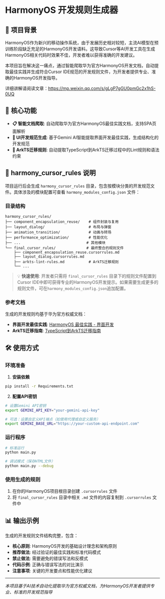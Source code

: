 # HarmonyOS 开发规则生成器

## 📖 项目背景

HarmonyOS作为新兴的移动操作系统，由于发展历史相对较短，主流AI模型在预训练阶段缺乏充足的HarmonyOS开发语料。这导致Cursor等AI开发工具在生成HarmonyOS相关代码时效果不佳，开发者难以获得准确的开发建议。

本项目旨在解决这一痛点，通过智能爬取华为官方HarmonyOS开发文档，自动提取最佳实践并生成符合Cursor IDE规范的开发规则文件，为开发者提供专业、准确的HarmonyOS开发指导。

详细讲解请阅读文章：https://mp.weixin.qq.com/s/gLgP7gGU0pmGc2x1hS-0UQ

## 🚀 核心功能

- **📋 智能文档爬取**: 自动爬取华为官方HarmonyOS最佳实践文档，支持SPA页面解析
- **📝 UI开发规范生成**: 基于Gemini AI智能提取界面开发最佳实践，生成结构化的开发规范
- **🔧 ArkTS迁移规则**: 自动提取TypeScript到ArkTS迁移过程中的Lint规则和语法约束

## 📁 harmony_cursor_rules 说明

项目运行后会生成 `harmony_cursor_rules` 目录，包含按模块分类的开发规范文件。具体涉及的模块配置可查看 `harmony_modules_config.json` 文件：

### 目录结构
```
harmony_cursor_rules/
├── component_encapsulation_reuse/    # 组件封装与复用
├── layout_dialog/                    # 布局与弹窗
├── animation_transition/             # 动画与转场
├── performance_optimization/         # 性能优化
├── ...                              # 其他模块
└── final_cursor_rules/              # 最终整合的规则文件
    ├── component_encapsulation_reuse.cursorrules.md
    ├── layout_dialog.cursorrules.md
    ├── arkts-lint-rules.md           # ArkTS迁移规则
    └── ...
```

> 💡 **快速使用**: 开发者只需将 `final_cursor_rules` 目录下的规则文件配置到Cursor IDE中即可获得专业的HarmonyOS开发提示。如果需要生成更多的规则文件，可在`harmony_modules_config.json`追加配置。

### 参考文档
生成的开发规则均基于华为官方权威文档：
- **界面开发最佳实践**: [HarmonyOS 最佳实践 - 界面开发](https://developer.huawei.com/consumer/cn/doc/best-practices/bpta-ui-dynamic-operations)
- **ArkTS迁移指南**: [TypeScript到ArkTS迁移指南](https://developer.huawei.com/consumer/en/doc/harmonyos-guides-V14/typescript-to-arkts-migration-guide-V14)

## 🛠️ 使用方式

### 环境准备
1. **安装依赖**
```bash
pip install -r Requirements.txt
```

2. **配置API密钥**
```bash
# 设置Gemini API密钥
export GEMINI_API_KEY="your-gemini-api-key"

# 可选：设置自定义API端点（如使用代理或自定义服务）
export GEMINI_BASE_URL="https://your-custom-api-endpoint.com"
```

### 运行程序
```bash
# 标准运行
python main.py

# 调试模式（保存HTML文件）
python main.py --debug
```

### 使用生成的规则
1. 在你的HarmonyOS项目根目录创建 `.cursorrules` 文件
2. 将 `final_cursor_rules` 目录中相关 `.md` 文件的内容复制到 `.cursorrules` 文件中

## 📊 输出示例

生成的开发规则文件结构完整，包含：
- **核心原则**: HarmonyOS开发的基础设计理念和架构原则
- **推荐做法**: 经过验证的最佳实践和标准代码模式
- **禁止做法**: 需要避免的错误写法和反模式
- **代码示例**: 正确与错误写法的对比演示
- **注意事项**: 关键的开发要点和性能优化建议

---

*本项目基于AI技术自动化提取华为官方权威文档，为HarmonyOS开发者提供专业、标准的开发规范指导*

